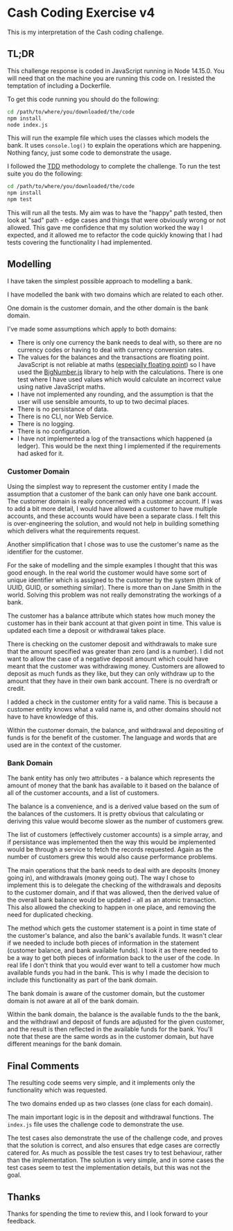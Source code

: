 # Cash Coding Exercise v4

This is my interpretation of the Cash coding challenge.

## TL;DR

This challenge response is coded in JavaScript running in Node 14.15.0. You will need that on the machine you are running this code on. I resisted the temptation of including a Dockerfile.

To get this code running you should do the following:

```bash
cd /path/to/where/you/downloaded/the/code
npm install
node index.js
```

This will run the example file which uses the classes which models the bank. It uses `console.log()` to explain the operations which are happening. Nothing fancy, just some code to demonstrate the usage.

I followed the [TDD](https://en.wikipedia.org/wiki/Test-driven_development) methodology to complete the challenge. To run the test suite you do the following:

```bash
cd /path/to/where/you/downloaded/the/code
npm install
npm test
```

This will run all the tests. My aim was to have the "happy" path tested, then look at "sad" path - edge cases and things that were obviously wrong or not allowed. This gave me confidence that my solution worked the way I expected, and it allowed me to refactor the code quickly knowing that I had tests covering the functionality I had implemented.

## Modelling

I have taken the simplest possible approach to modelling a bank.

I have modelled the bank with two domains which are related to each other.

One domain is the customer domain, and the other domain is the bank domain.

I've made some assumptions which apply to both domains:

* There is only one currency the bank needs to deal with, so there are no currency codes or having to deal with currency conversion rates.
* The values for the balances and the transactions are floating point. JavaScript is not reliable at maths ([especially floating point](https://www.matthewburfield.com/javascript-deep-dive-floating-point-numbers/)) so I have used the [BigNumber.js](https://github.com/MikeMcl/bignumber.js/) library to help with the calculations. There is one test where I have used values which would calculate an incorrect value using native JavaScript maths.
* I have not implemented any rounding, and the assumption is that the user will use sensible amounts, to up to two decimal places.
* There is no persistance of data.
* There is no CLI, nor Web Service.
* There is no logging.
* There is no configuration.
* I have not implemented a log of the transactions which happened (a ledger). This would be the next thing I implemented if the requirements had asked for it.

### Customer Domain

Using the simplest way to represent the customer entity I made the assumption that a customer of the bank can only have one bank account. The customer domain is really concerned with a customer account. If I was to add a bit more detail, I would have allowed a customer to have multiple accounts, and these accounts would have been a separate class. I felt this is over-engineering the solution, and would not help in building something which delivers what the requirements request.

Another simplification that I chose was to use the customer's name as the identifier for the customer.

For the sake of modelling and the simple examples I thought that this was good enough. In the real world the customer would have some sort of unique identifier which is assigned to the customer by the system (think of UUID, GUID, or something similar). There is more than on Jane Smith in the world. Solving this problem was not really demonstrating the workings of a bank.

The customer has a balance attribute which states how much money the customer has in their bank account at that given point in time. This value is updated each time a deposit or withdrawal takes place.

There is checking on the customer deposit and withdrawals to make sure that the amount specified was greater than zero (and is a number). I did not want to allow the case of a negative deposit amount which could have meant that the customer was withdrawing money. Customers are allowed to deposit as much funds as they like, but they can only withdraw up to the amount that they have in their own bank account. There is no overdraft or credit.

I added a check in the customer entity for a valid name. This is because a customer entity knows what a valid name is, and other domains should not have to have knowledge of this.

Within the customer domain, the balance, and withdrawal and depositing of funds is for the benefit of the customer. The language and words that are used are in the context of the customer.

### Bank Domain

The bank entity has only two attributes - a balance which represents the amount of money that the bank has available to it based on the balance of all of the customer accounts, and a list of customers.

The balance is a convenience, and is a derived value based on the sum of the balances of the customers. It is pretty obvious that calculating or deriving this value would become slower as the number of customers grew.

The list of customers (effectively customer accounts) is a simple array, and if persistance was implemented then the way this would be implemented would be through a service to fetch the records requested. Again as the number of customers grew this would also cause performance problems.

The main operations that the bank needs to deal with are deposits (money going in), and withdrawals (money going out). The way I chose to implement this is to delegate the checking of the withdrawals and deposits to the customer domain, and if that was allowed, then the derived value of the overall bank balance would be updated - all as an atomic transaction. This also allowed the checking to happen in one place, and removing the need for duplicated checking.

The method which gets the customer statement is a point in time state of the customer's balance, and also the bank's available funds. It wasn't clear if we needed to include both pieces of information in the statement (customer balance, and bank available funds). I took it as there needed to be a way to get both pieces of information back to the user of the code. In real life I don't think that you would ever want to tell a customer how much available funds you had in the bank. This is why I made the decision to include this functionality as part of the bank domain.

The bank domain is aware of the customer domain, but the customer domain is not aware at all of the bank domain.

Within the bank domain, the balance is the available funds to the the bank, and the withdrawl and deposit of funds are adjusted for the given customer, and the result is then reflected in the available funds for the bank. You'll note that these are the same words as in the customer domain, but have different meanings for the bank domain.

## Final Comments

The resulting code seems very simple, and it implements only the functionality which was requested.

The two domains ended up as two classes (one class for each domain).

The main important logic is in the deposit and withdrawal functions. The `index.js` file uses the challenge code to demonstrate the use.

The test cases also demonstrate the use of the challenge code, and proves that the solution is correct, and also ensures that edge cases are correctly catered for. As much as possible the test cases try to test behaviour, rather than the implementation. The solution is very simple, and in some cases the test cases seem to test the implementation details, but this was not the goal.

## Thanks

Thanks for spending the time to review this, and I look forward to your feedback.
